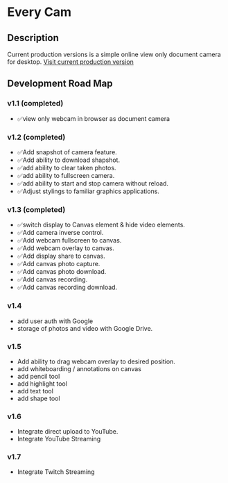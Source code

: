 # Every Cam

## Description
Current production versions is a simple online view only document camera for desktop.
[Visit current production version](https://apps4everyone.tech/everycam/)

## Development Road Map

  ### v1.1 (completed)
  - ✅view only webcam in browser as document camera
  
  ### v1.2 (completed)
  - ✅Add snapshot of camera feature.
  - ✅Add ability to download shapshot.
  - ✅add ability to clear taken photos.
  - ✅add ability to fullscreen camera.
  - ✅add ability to start and stop camera without reload.
  - ✅Adjust stylings to familiar graphics applications.

  ### v1.3 (completed)
  - ✅switch display to Canvas element & hide video elements.
  - ✅Add camera inverse control.
  - ✅Add webcam fullscreen to canvas.
  - ✅Add webcam overlay to canvas.
  - ✅Add display share to canvas.
  - ✅Add canvas photo capture.
  - ✅Add canvas photo download.
  - ✅Add canvas recording.
  - ✅Add canvas recording download.

  ### v1.4
  - add user auth with Google
  - storage of photos and video with Google Drive. 

  ### v1.5
  - Add ability to drag webcam overlay to desired position.
  - add whiteboarding / annotations on canvas
  - add pencil tool
  - add highlight tool
  - add text tool
  - add shape tool

  ### v1.6
  - Integrate direct upload to YouTube.
  - Integrate YouTube Streaming

  ### v1.7
  - Integrate Twitch Streaming
  
    
